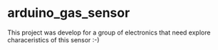 # arduino_gas_sensor
This project was develop for a group of electronics that need explore characeristics of this sensor :-)
